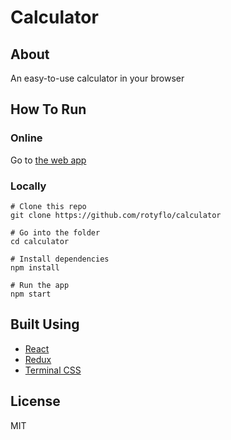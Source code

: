 # Calculator

## About
An easy-to-use calculator in your browser

## How To Run
### Online
Go to [the web app](https://rotyflo.github.io/calculator)

### Locally
```
# Clone this repo
git clone https://github.com/rotyflo/calculator

# Go into the folder
cd calculator

# Install dependencies
npm install

# Run the app
npm start
```

## Built Using
- [React](https://reactjs.org/)
- [Redux](https://redux.js.org)
- [Terminal CSS](https://terminalcss.xyz)

## License
MIT
